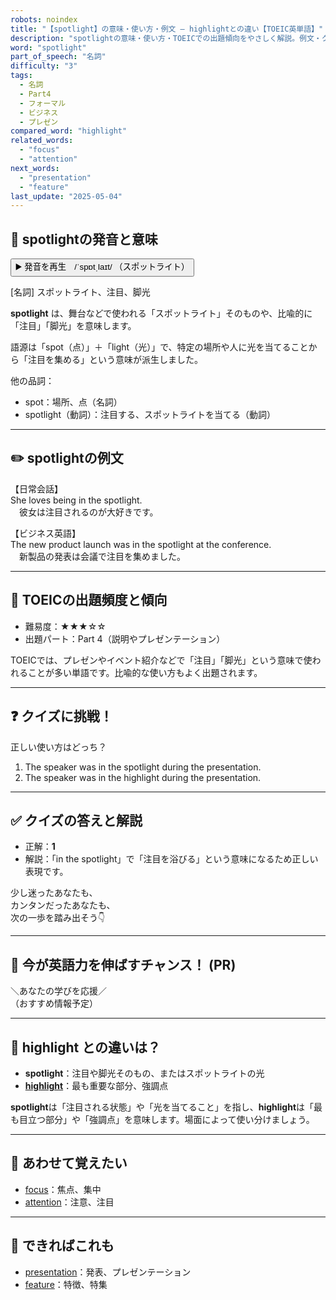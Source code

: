 ```yaml
---
robots: noindex
title: "【spotlight】の意味・使い方・例文 ― highlightとの違い【TOEIC英単語】"
description: "spotlightの意味・使い方・TOEICでの出題傾向をやさしく解説。例文・クイズ付きでhighlightとの違いもわかりやすく学べます。"
word: "spotlight"
part_of_speech: "名詞"
difficulty: "3"
tags:
  - 名詞
  - Part4
  - フォーマル
  - ビジネス
  - プレゼン
compared_word: "highlight"
related_words:
  - "focus"
  - "attention"
next_words:
  - "presentation"
  - "feature"
last_update: "2025-05-04"
---
```


## 🔰 spotlightの発音と意味

<button class="play-audio" onclick="playTTS('spotlight')">
  <span class="play-audio-main">
    ▶️ 発音を再生　/ˈspɒtˌlaɪt/
  </span>
  <span class="play-audio-sub">
    （スポットライト）
  </span>
</button>

[名詞] スポットライト、注目、脚光

**spotlight** は、舞台などで使われる「スポットライト」そのものや、比喩的に「注目」「脚光」を意味します。

語源は「spot（点）」＋「light（光）」で、特定の場所や人に光を当てることから「注目を集める」という意味が派生しました。

他の品詞：  
- spot：場所、点（名詞）
- spotlight（動詞）：注目する、スポットライトを当てる（動詞）

---

## ✏️ spotlightの例文

【日常会話】  
She loves being in the spotlight.  
　彼女は注目されるのが大好きです。

【ビジネス英語】  
The new product launch was in the spotlight at the conference.  
　新製品の発表は会議で注目を集めました。

---

## 🎯 TOEICの出題頻度と傾向

- 難易度：★★★☆☆
- 出題パート：Part 4（説明やプレゼンテーション）

TOEICでは、プレゼンやイベント紹介などで「注目」「脚光」という意味で使われることが多い単語です。比喩的な使い方もよく出題されます。

---

## ❓ クイズに挑戦！

正しい使い方はどっち？

1. The speaker was in the spotlight during the presentation.  
2. The speaker was in the highlight during the presentation.

---

## ✅ クイズの答えと解説

- 正解：**1**
- 解説：「in the spotlight」で「注目を浴びる」という意味になるため正しい表現です。

少し迷ったあなたも、  
カンタンだったあなたも、  
次の一歩を踏み出そう👇️

---

## 🚀 今が英語力を伸ばすチャンス！ (PR)

<div class="info-center">
＼あなたの学びを応援／<br>  
（おすすめ情報予定）
</div>

---

## 🤔  highlight との違いは？

- **spotlight**：注目や脚光そのもの、またはスポットライトの光
- **[highlight](/word/highlight)**：最も重要な部分、強調点

**spotlight**は「注目される状態」や「光を当てること」を指し、**highlight**は「最も目立つ部分」や「強調点」を意味します。場面によって使い分けましょう。

---

## 🧩 あわせて覚えたい

- [focus](/word/focus)：焦点、集中
- [attention](/word/attention)：注意、注目

---

## 📖 できればこれも

- [presentation](/word/presentation)：発表、プレゼンテーション
- [feature](/word/feature)：特徴、特集

<!-- cvid: aid20_bid37 -->
